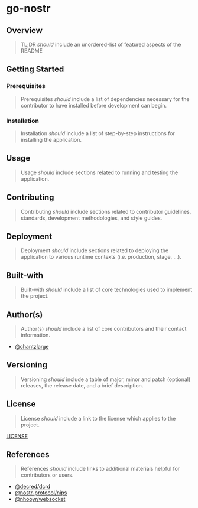 # go-nostr

## Overview

> TL;DR _should_ include an unordered-list of featured aspects of the README

## Getting Started

### Prerequisites

> Prerequisites _should_ include a list of dependencies necessary for the contributor to have installed before development can begin.

### Installation

> Installation _should_ include a list of step-by-step instructions for installing the application.

## Usage

> Usage _should_ include sections related to running and testing the application.

## Contributing

> Contributing _should_ include sections related to contributor guidelines, standards, development methodologies, and style guides.

## Deployment

> Deployment _should_ include sections related to deploying the application to various runtime contexts (i.e. production, stage, …).

## Built-with

> Built-with _should_ include a list of core technologies used to implement the project.

## Author(s)

> Author(s) _should_ include a list of core contributors and their contact information.

- [@chantzlarge](https://github.com/chantzlarge)

## Versioning

> Versioning _should_ include a table of major, minor and patch (optional) releases, the release date, and a brief description.

## License

> License _should_ include a link to the license which applies to the project.

[LICENSE](./LICENSE)

## References

> References _should_ include links to additional materials helpful for contributors or users.

- [@decred/dcrd](https://github.com/decred/dcrd)
- [@nostr-protocol/nips](https://github.com/nostr-protocol/nips)
- [@nhooyr/websocket](https://github.com/nhooyr/websocket)
